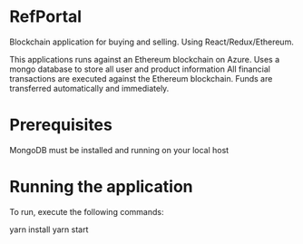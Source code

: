 # RefPortal
Blockchain application for buying and selling. Using React/Redux/Ethereum.

This applications runs against an Ethereum blockchain on Azure. 
Uses a mongo database to store all user and product information
All financial transactions are executed against the Ethereum blockchain.
Funds are transferred automatically and immediately.

# Prerequisites

MongoDB must be installed and running on your local host

# Running the application

To run, execute the following commands:

yarn install
yarn start



